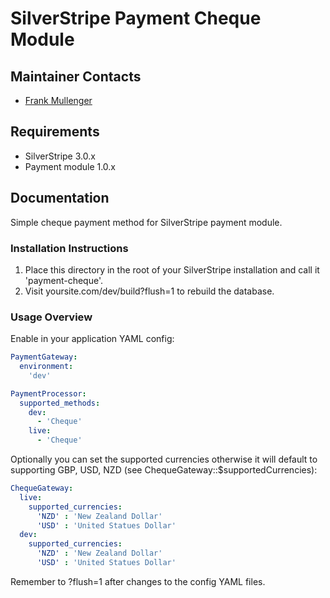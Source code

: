 # SilverStripe Payment Cheque Module

## Maintainer Contacts
*  [Frank Mullenger](https://github.com/frankmullenger)

## Requirements
* SilverStripe 3.0.x
* Payment module 1.0.x

## Documentation
Simple cheque payment method for SilverStripe payment module.

### Installation Instructions
1. Place this directory in the root of your SilverStripe installation and call it 'payment-cheque'.
2. Visit yoursite.com/dev/build?flush=1 to rebuild the database.

### Usage Overview
Enable in your application YAML config:

```yaml
PaymentGateway:
  environment:
    'dev'

PaymentProcessor:
  supported_methods:
    dev:
      - 'Cheque'
    live:
      - 'Cheque'
```
Optionally you can set the supported currencies otherwise it will default to supporting GBP, USD, NZD (see ChequeGateway::$supportedCurrencies):

```yaml
ChequeGateway:
  live:
    supported_currencies: 
      'NZD' : 'New Zealand Dollar'
      'USD' : 'United Statues Dollar'
  dev:
    supported_currencies: 
      'NZD' : 'New Zealand Dollar'
      'USD' : 'United Statues Dollar'
```

Remember to ?flush=1 after changes to the config YAML files.